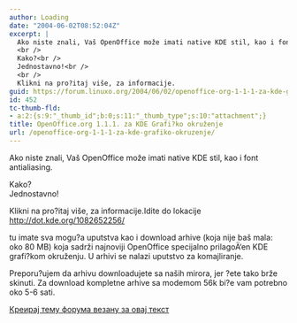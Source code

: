 ```yaml
---
author: Loading
date: "2004-06-02T08:52:04Z"
excerpt: |
  Ako niste znali, Vaš OpenOffice može imati native KDE stil, kao i font antialiasing.<br />
  <br />
  Kako?<br />
  Jednostavno!<br />
  <br />
  Klikni na pro?itaj više, za informacije.
guid: https://forum.linuxo.org/2004/06/02/openoffice-org-1-1-1-za-kde-grafiko-okruzenje/
id: 452
tc-thumb-fld:
- a:2:{s:9:"_thumb_id";b:0;s:11:"_thumb_type";s:10:"attachment";}
title: OpenOffice.org 1.1.1. za KDE Grafi?ko okruženje
url: /openoffice-org-1-1-1-za-kde-grafiko-okruzenje/
---
```

Ako niste znali, Vaš OpenOffice može imati native KDE stil, kao i font antialiasing.

Kako?  
Jednostavno!

Klikni na pro?itaj više, za informacije.<!--break-->Idite do lokacije http://dot.kde.org/1082652256/

  
tu imate sva mogu?a uputstva kao i download arhive (koja nije baš mala: oko 80 MB) koja sadrži najnoviji OpenOffice specijalno prilagoÄ‘en KDE grafi?kom okruženju. U arhivi se nalazi uputstvo za komajliranje.

Preporu?ujem da arhivu downloadujete sa naših mirora, jer ?ete tako brže skinuti. Za download kompletne arhive sa modemom 56k bi?e vam potrebno oko 5-6 sati.

[Креирај тему форума везану за овај текст](https://linuxo.org/nova-tema-na-forumu/?se_pid=452)